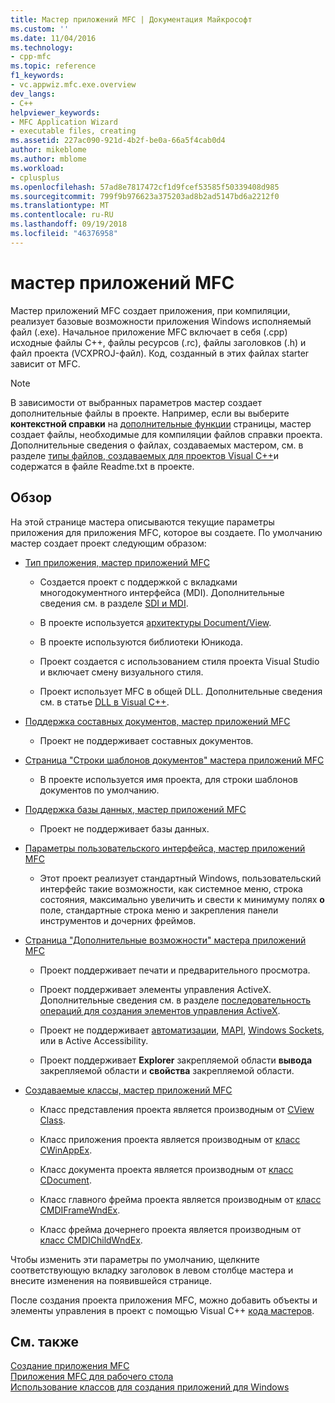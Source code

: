 ```yaml
---
title: Мастер приложений MFC | Документация Майкрософт
ms.custom: ''
ms.date: 11/04/2016
ms.technology:
- cpp-mfc
ms.topic: reference
f1_keywords:
- vc.appwiz.mfc.exe.overview
dev_langs:
- C++
helpviewer_keywords:
- MFC Application Wizard
- executable files, creating
ms.assetid: 227ac090-921d-4b2f-be0a-66a5f4cab0d4
author: mikeblome
ms.author: mblome
ms.workload:
- cplusplus
ms.openlocfilehash: 57ad8e7817472cf1d9fcef53585f50339408d985
ms.sourcegitcommit: 799f9b976623a375203ad8b2ad5147bd6a2212f0
ms.translationtype: MT
ms.contentlocale: ru-RU
ms.lasthandoff: 09/19/2018
ms.locfileid: "46376958"
---
```

# <a name="mfc-application-wizard"></a>мастер приложений MFC

Мастер приложений MFC создает приложения, при компиляции, реализует базовые возможности приложения Windows исполняемый файл (.exe). Начальное приложение MFC включает в себя (.cpp) исходные файлы C++, файлы ресурсов (.rc), файлы заголовков (.h) и файл проекта (VCXPROJ-файл). Код, созданный в этих файлах starter зависит от MFC.

> [!NOTE]
>  В зависимости от выбранных параметров мастер создает дополнительные файлы в проекте. Например, если вы выберите **контекстной справки** на [дополнительные функции](../../mfc/reference/advanced-features-mfc-application-wizard.md) страницы, мастер создает файлы, необходимые для компиляции файлов справки проекта. Дополнительные сведения о файлах, создаваемых мастером, см. в разделе [типы файлов, создаваемых для проектов Visual C++](../../ide/file-types-created-for-visual-cpp-projects.md)и содержатся в файле Readme.txt в проекте.

## <a name="overview"></a>Обзор

На этой странице мастера описываются текущие параметры приложения для приложения MFC, которое вы создаете. По умолчанию мастер создает проект следующим образом:

- [Тип приложения, мастер приложений MFC](../../mfc/reference/application-type-mfc-application-wizard.md)

   - Создается проект с поддержкой с вкладками многодокументного интерфейса (MDI). Дополнительные сведения см. в разделе [SDI и MDI](../../mfc/sdi-and-mdi.md).

   - В проекте используется [архитектуры Document/View](../../mfc/document-view-architecture.md).

   - В проекте используются библиотеки Юникода.

   - Проект создается с использованием стиля проекта Visual Studio и включает смену визуального стиля.

   - Проект использует MFC в общей DLL. Дополнительные сведения см. в статье [DLL в Visual C++](../../build/dlls-in-visual-cpp.md).

- [Поддержка составных документов, мастер приложений MFC](../../mfc/reference/compound-document-support-mfc-application-wizard.md)

   - Проект не поддерживает составных документов.

- [Страница "Строки шаблонов документов" мастера приложений MFC](../../mfc/reference/document-template-strings-mfc-application-wizard.md)

   - В проекте используется имя проекта, для строки шаблонов документов по умолчанию.

- [Поддержка базы данных, мастер приложений MFC](../../mfc/reference/database-support-mfc-application-wizard.md)

   - Проект не поддерживает базы данных.

- [Параметры пользовательского интерфейса, мастер приложений MFC](../../mfc/reference/user-interface-features-mfc-application-wizard.md)

   - Этот проект реализует стандартный Windows, пользовательский интерфейс такие возможности, как системное меню, строка состояния, максимально увеличить и свести к минимуму полях **о** поле, стандартные строка меню и закрепления панели инструментов и дочерних фреймов.

- [Страница "Дополнительные возможности" мастера приложений MFC](../../mfc/reference/advanced-features-mfc-application-wizard.md)

   - Проект поддерживает печати и предварительного просмотра.

   - Проект поддерживает элементы управления ActiveX. Дополнительные сведения см. в разделе [последовательность операций для создания элементов управления ActiveX](../../mfc/sequence-of-operations-for-creating-activex-controls.md).

   - Проект не поддерживает [автоматизации](../../mfc/automation.md), [MAPI](../../mfc/mapi-support-in-mfc.md), [Windows Sockets](../../mfc/windows-sockets-in-mfc.md), или в Active Accessibility.

   - Проект поддерживает **Explorer** закрепляемой области **вывода** закрепляемой области и **свойства** закрепляемой области.

- [Создаваемые классы, мастер приложений MFC](../../mfc/reference/generated-classes-mfc-application-wizard.md)

   - Класс представления проекта является производным от [CView Class](../../mfc/reference/cview-class.md).

   - Класс приложения проекта является производным от [класс CWinAppEx](../../mfc/reference/cwinappex-class.md).

   - Класс документа проекта является производным от [класс CDocument](../../mfc/reference/cdocument-class.md).

   - Класс главного фрейма проекта является производным от [класс CMDIFrameWndEx](../../mfc/reference/cmdiframewndex-class.md).

   - Класс фрейма дочернего проекта является производным от [класс CMDIChildWndEx](../../mfc/reference/cmdichildwndex-class.md).

Чтобы изменить эти параметры по умолчанию, щелкните соответствующую вкладку заголовок в левом столбце мастера и внесите изменения на появившейся странице.

После создания проекта приложения MFC, можно добавить объекты и элементы управления в проект с помощью Visual C++ [кода мастеров](../../ide/adding-functionality-with-code-wizards-cpp.md).

## <a name="see-also"></a>См. также

[Создание приложения MFC](../../mfc/reference/creating-an-mfc-application.md)<br/>
[Приложения MFC для рабочего стола](../../mfc/mfc-desktop-applications.md)<br/>
[Использование классов для создания приложений для Windows](../../mfc/using-the-classes-to-write-applications-for-windows.md)
